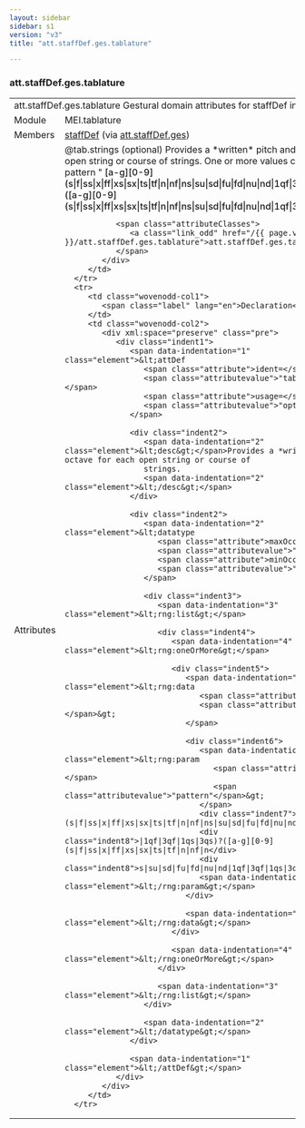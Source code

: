 ```yaml
---
layout: sidebar
sidebar: s1
version: "v3"
title: "att.staffDef.ges.tablature"

---
```


<div class="classSpec att">
   <h3 id="att.staffDef.ges.tablature">att.staffDef.ges.tablature</h3>
   <table class="wovenodd">
      <tr>
         <td colspan="2" class="wovenodd-col2">
            <span class="label">att.staffDef.ges.tablature</span> Gestural domain attributes for staffDef in tablature.
         </td>
      </tr>
      <tr>
         <td class="wovenodd-col1">
            <span class="label" lang="en">Module</span>
         </td>
         <td class="wovenodd-col2">MEI.tablature</td>
      </tr>
      <tr>
         <td class="wovenodd-col1">
            <span class="label" lang="en">Members</span>
         </td>
         <td class="wovenodd-col2">
            <div class="parent">
               <div>
                  <a class="link_odd_elementSpec" href="/{{ page.version }}/staffDef">staffDef</a>
                  <span> (via 
                     <a class="link_odd_classSpec" href="/{{ page.version }}/att.staffDef.ges">att.staffDef.ges</a>)
                  </span>
               </div>
            </div>
         </td>
      </tr>
      <tr>
         <td class="wovenodd-col1">
            <span class="label" lang="en">Attributes</span>
         </td>
         <td class="wovenodd-col2">
            <div class="attributeDef">
               <span class="attribute">@tab.strings</span>
               <span class="attributeUsage">(optional)</span>
               <span class="attributeDesc">Provides a *written* pitch and octave for each open string or course of
                  strings.
               </span>
               One or more values conforming to the pattern "
               <span style="font-weight: 500;">[a-g][0-9](s|f|ss|x|ff|xs|sx|ts|tf|n|nf|ns|su|sd|fu|fd|nu|nd|1qf|3qf|1qs|3qs)?([a-g][0-9](s|f|ss|x|ff|xs|sx|ts|tf|n|nf|ns|su|sd|fu|fd|nu|nd|1qf|3qf|1qs|3qs)?)*</span>".
               
               <span class="attributeClasses">
                  <a class="link_odd" href="/{{ page.version }}/att.staffDef.ges.tablature">att.staffDef.ges.tablature</a>
               </span>
            </div>
         </td>
      </tr>
      <tr>
         <td class="wovenodd-col1">
            <span class="label" lang="en">Declaration</span>
         </td>
         <td class="wovenodd-col2">
            <div xml:space="preserve" class="pre">
               <div class="indent1">
                  <span data-indentation="1" class="element">&lt;attDef 
                     <span class="attribute">ident=</span>
                     <span class="attributevalue">"tab.strings"</span> 
                     <span class="attribute">usage=</span>
                     <span class="attributevalue">"opt"</span>&gt;
                  </span>
                  
                  <div class="indent2">
                     <span data-indentation="2" class="element">&lt;desc&gt;</span>Provides a *written* pitch and octave for each open string or course of
                     strings.
                     <span data-indentation="2" class="element">&lt;/desc&gt;</span>
                  </div>
                  
                  <div class="indent2">
                     <span data-indentation="2" class="element">&lt;datatype 
                        <span class="attribute">maxOccurs=</span>
                        <span class="attributevalue">"1"</span> 
                        <span class="attribute">minOccurs=</span>
                        <span class="attributevalue">"1"</span>&gt;
                     </span>
                     
                     <div class="indent3">
                        <span data-indentation="3" class="element">&lt;rng:list&gt;</span>
                        
                        <div class="indent4">
                           <span data-indentation="4" class="element">&lt;rng:oneOrMore&gt;</span>
                           
                           <div class="indent5">
                              <span data-indentation="5" class="element">&lt;rng:data 
                                 <span class="attribute">type=</span>
                                 <span class="attributevalue">"token"</span>&gt;
                              </span>
                              
                              <div class="indent6">
                                 <span data-indentation="6" class="element">&lt;rng:param 
                                    <span class="attribute">name=</span>
                                    <span class="attributevalue">"pattern"</span>&gt;
                                 </span>
                                 <div class="indent7">[a-g][0-9](s|f|ss|x|ff|xs|sx|ts|tf|n|nf|ns|su|sd|fu|fd|nu|nd</div>
                                 <div class="indent8">|1qf|3qf|1qs|3qs)?([a-g][0-9](s|f|ss|x|ff|xs|sx|ts|tf|n|nf|n</div>
                                 <div class="indent8">s|su|sd|fu|fd|nu|nd|1qf|3qf|1qs|3qs)?)*</div>
                                 <span data-indentation="6" class="element">&lt;/rng:param&gt;</span>
                              </div>
                              
                              <span data-indentation="5" class="element">&lt;/rng:data&gt;</span>
                           </div>
                           
                           <span data-indentation="4" class="element">&lt;/rng:oneOrMore&gt;</span>
                        </div>
                        
                        <span data-indentation="3" class="element">&lt;/rng:list&gt;</span>
                     </div>
                     
                     <span data-indentation="2" class="element">&lt;/datatype&gt;</span>
                  </div>
                  
                  <span data-indentation="1" class="element">&lt;/attDef&gt;</span>
               </div>
            </div>
         </td>
      </tr>
   </table>
</div>